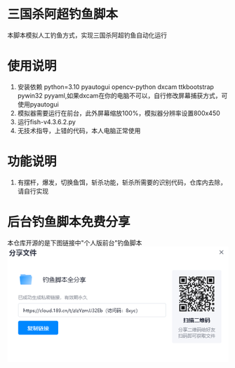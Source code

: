 # 三国杀阿超钓鱼脚本
本脚本模拟人工钓鱼方式，实现三国杀阿超钓鱼自动化运行
# 使用说明
1. 安装依赖 python=3.10 pyautogui opencv-python dxcam ttkbootstrap pywin32 pyyaml,如果dxcam在你的电脑不可以，自行修改屏幕捕获方式，可使用pyautogui
2. 模拟器需要运行在前台，此外屏幕缩放100%，模拟器分辨率设置800x450
3. 运行fish-v4.3.6.2.py 
4. 无技术指导，上错的代码，本人电脑正常使用
# 功能说明
1. 有摆杆，爆发，切换鱼饵，斩杀功能，斩杀所需要的识别代码，仓库内去除，请自行实现
# 后台钓鱼脚本免费分享
本仓库开源的是下图链接中"个人版前台"钓鱼脚本
![](share.png)